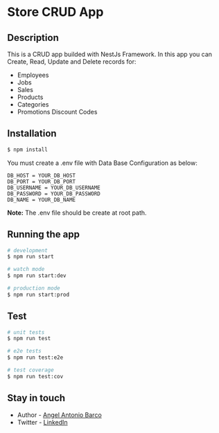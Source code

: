 # Store CRUD App
## Description

This is a CRUD app builded with NestJs Framework. In this app you can Create, Read, Update and Delete records for:
* Employees
* Jobs
* Sales
* Products
* Categories
* Promotions Discount Codes

## Installation

```bash
$ npm install
```

You must create a .env file with Data Base Configuration as below:

```
DB_HOST = YOUR_DB_HOST
DB_PORT = YOUR_DB_PORT
DB_USERNAME = YOUR_DB_USERNAME
DB_PASSWORD = YOUR_DB_PASSWORD
DB_NAME = YOUR_DB_NAME
```

**Note:** The .env file should be create at root path.

## Running the app

```bash
# development
$ npm run start

# watch mode
$ npm run start:dev

# production mode
$ npm run start:prod
```

## Test

```bash
# unit tests
$ npm run test

# e2e tests
$ npm run test:e2e

# test coverage
$ npm run test:cov
```

## Stay in touch

- Author - [Angel Antonio Barco](https://drakeredfield.github.io/)
- Twitter - [LinkedIn](https://www.linkedin.com/in/angel-antonio-barco-alfaro-b36b6316a/)

